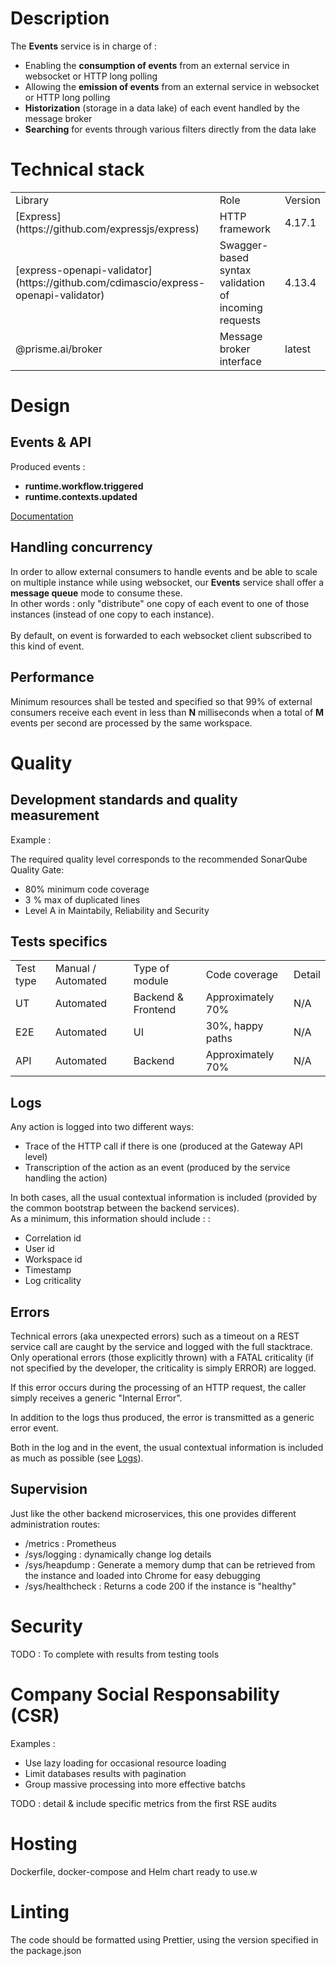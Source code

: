 # Description

The **Events** service is in charge of :

- Enabling the **consumption of events** from an external service in websocket or HTTP long polling
- Allowing the **emission of events** from an external service in websocket or HTTP long polling
- **<span dir="">Historization</span>** (storage in a data lake) of each event handled by the message broker
- **Searching** for events through various filters directly from the data lake

# Technical stack

<table>
  <tr>
    <td>Library</td>
    <td>Role</td>
    <td>Version</td>
  </tr>

  <tr>
    <td>
      [Express](https://github.com/expressjs/express)
    </td>
    <td>HTTP framework</td>
    <td>4.17.1</td>
  </tr>

  <tr>
    <td>
      [express-openapi-validator](https://github.com/cdimascio/express-openapi-validator)
    </td>
    <td>Swagger-based syntax validation of incoming requests</td>
    <td>4.13.4</td>
  </tr>

  <tr>
    <td>@prisme.ai/broker</td>
    <td>Message broker interface</td>
    <td>latest</td>
  </tr>
</table>

# Design

## Events & API
Produced events : 
- **runtime.workflow.triggered**
- **runtime.contexts.updated**

[Documentation](https://gitlab.com/prisme.ai/prisme.ai/-/blob/main/specifications/swagger.yml)

## Handling concurrency

In order to allow external consumers to handle events and be able to scale on multiple instance while using websocket, our **Events** service shall offer a **message queue** mode to consume these. \
In other words : only "distribute" one copy of each event to one of those instances (instead of one copy to each instance). \
\
By default, on event is forwarded to each websocket client subscribed to this kind of event.

## Performance

Minimum resources shall be tested and specified so that 99% of external consumers receive each event in less than **N** milliseconds when a total of **M** events per second are processed by the same workspace.

# Quality

## Development standards and quality measurement

Example : 

The required quality level corresponds to the recommended SonarQube Quality Gate:

* 80% minimum code coverage
* 3 % max of duplicated lines
* Level A in Maintabily, Reliability and Security

## Tests specifics

<table>
<tr>
<td>Test type</td>
<td>Manual / Automated</td>
<td>Type of module</td>
<td>Code coverage</td>
<td>Detail</td>
</tr>
<tr>
<td>UT</td>
<td>Automated</td>
<td>Backend & Frontend</td>
<td>Approximately 70%</td>
<td>N/A</td>
</tr>
<tr>
<td>E2E</td>
<td>Automated</td>
<td>UI</td>
<td>30%, happy paths</td>
<td>N/A</td>
</tr>
<tr>
<td>API</td>
<td>Automated</td>
<td>Backend</td>
<td>Approximately 70%</td>
<td>N/A</td>
</tr>
</table>

## Logs

Any action is logged into two different ways:

- Trace of the HTTP call if there is one (produced at the Gateway API level)
- Transcription of the action as an event (produced by the service handling the action)

In both cases, all the usual contextual information is included (provided by the common bootstrap between the backend services).\
As a minimum, this information should include : :

- Correlation id
- User id
- Workspace id
- Timestamp
- Log criticality

## Errors

Technical errors (aka unexpected errors) such as a timeout on a REST service call are caught by the service and logged with the full stacktrace. Only operational errors (those explicitly thrown) with a FATAL criticality (if not specified by the developer, the criticality is simply ERROR) are logged.

If this error occurs during the processing of an HTTP request, the caller simply receives a generic "Internal Error".

In addition to the logs thus produced, the error is transmitted as a generic error event.

Both in the log and in the event, the usual contextual information is included as much as possible (see [Logs](#logs)).

## Supervision

Just like the other backend microservices, this one provides different administration routes:

- /metrics : Prometheus
- /sys/logging : dynamically change log details
- /sys/heapdump : Generate a memory dump that can be retrieved from the instance and loaded into Chrome for easy debugging
- /sys/healthcheck : Returns a code 200 if the instance is "healthy"

# Security

TODO : To complete with results from testing tools

# Company Social Responsability (CSR)

Examples :

- Use lazy loading for occasional resource loading
- Limit databases results with pagination
- Group massive processing into more effective batchs

TODO : detail & include specific metrics from the first RSE audits

# Hosting

Dockerfile, docker-compose and Helm chart ready to use.w

# Linting

The code should be formatted using Prettier, using the version specified in the package.json
